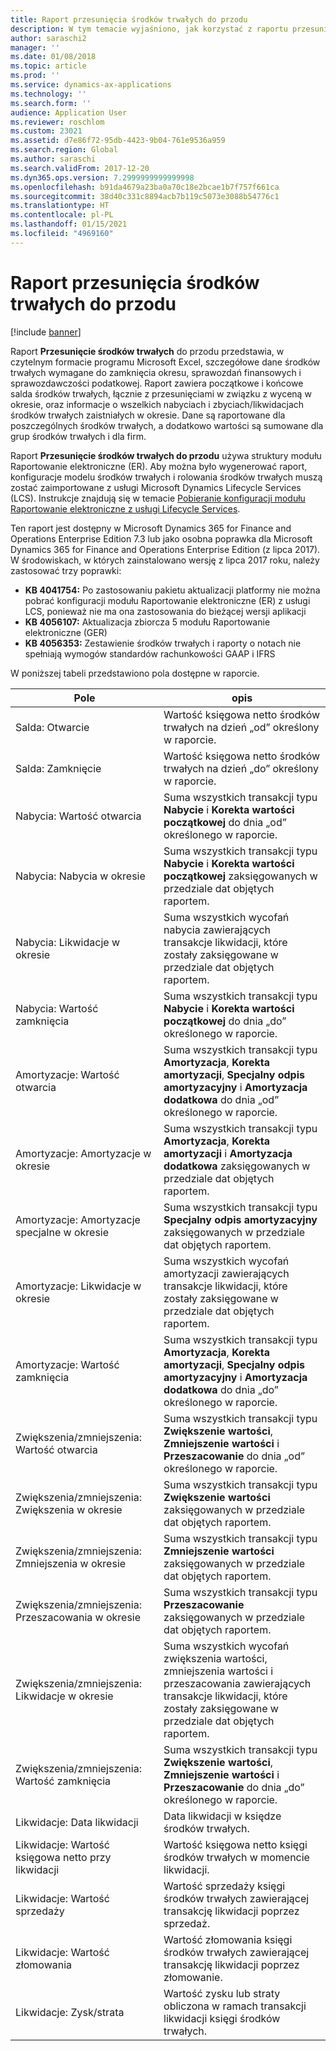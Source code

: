 ```yaml
---
title: Raport przesunięcia środków trwałych do przodu
description: W tym temacie wyjaśniono, jak korzystać z raportu przesunięcia środków trwałych do przodu.
author: saraschi2
manager: ''
ms.date: 01/08/2018
ms.topic: article
ms.prod: ''
ms.service: dynamics-ax-applications
ms.technology: ''
ms.search.form: ''
audience: Application User
ms.reviewer: roschlom
ms.custom: 23021
ms.assetid: d7e86f72-95db-4423-9b04-761e9536a959
ms.search.region: Global
ms.author: saraschi
ms.search.validFrom: 2017-12-20
ms.dyn365.ops.version: 7.2999999999999998
ms.openlocfilehash: b91da4679a23ba0a70c18e2bcae1b7f757f661ca
ms.sourcegitcommit: 38d40c331c8894acb7b119c5073e3088b54776c1
ms.translationtype: HT
ms.contentlocale: pl-PL
ms.lasthandoff: 01/15/2021
ms.locfileid: "4969160"
---
```

# <a name="fixed-assets-roll-forward-report"></a>Raport przesunięcia środków trwałych do przodu

[!include [banner](../includes/banner.md)]

Raport **Przesunięcie środków trwałych** do przodu przedstawia, w czytelnym formacie programu Microsoft Excel, szczegółowe dane środków trwałych wymagane do zamknięcia okresu, sprawozdań finansowych i sprawozdawczości podatkowej. Raport zawiera początkowe i końcowe salda środków trwałych, łącznie z przesunięciami w związku z wyceną w okresie, oraz informacje o wszelkich nabyciach i zbyciach/likwidacjach środków trwałych zaistniałych w okresie. Dane są raportowane dla poszczególnych środków trwałych, a dodatkowo wartości są sumowane dla grup środków trwałych i dla firm.

Raport **Przesunięcie środków trwałych do przodu** używa struktury modułu Raportowanie elektroniczne (ER). Aby można było wygenerować raport, konfiguracje modelu środków trwałych i rolowania środków trwałych muszą zostać zaimportowane z usługi Microsoft Dynamics Lifecycle Services (LCS). Instrukcje znajdują się w temacie [Pobieranie konfiguracji modułu Raportowanie elektroniczne z usługi Lifecycle Services](https://docs.microsoft.com/dynamics365/unified-operations/dev-itpro/analytics/download-electronic-reporting-configuration-lcs).

Ten raport jest dostępny w Microsoft Dynamics 365 for Finance and Operations Enterprise Edition 7.3 lub jako osobna poprawka dla Microsoft Dynamics 365 for Finance and Operations Enterprise Edition (z lipca 2017). W środowiskach, w których zainstalowano wersję z lipca 2017 roku, należy zastosować trzy poprawki:

- **KB 4041754:** Po zastosowaniu pakietu aktualizacji platformy nie można pobrać konfiguracji modułu Raportowanie elektroniczne (ER) z usługi LCS, ponieważ nie ma ona zastosowania do bieżącej wersji aplikacji
- **KB 4056107:** Aktualizacja zbiorcza 5 modułu Raportowanie elektroniczne (GER)
- **KB 4056353:** Zestawienie środków trwałych i raporty o notach nie spełniają wymogów standardów rachunkowości GAAP i IFRS

W poniższej tabeli przedstawiono pola dostępne w raporcie.


|                    Pole                    |                                                                                                                                opis                                                                                                                                |
|---------------------------------------------|---------------------------------------------------------------------------------------------------------------------------------------------------------------------------------------------------------------------------------------------------------------------------|
|              Salda: Otwarcie              |                                                                                           Wartość księgowa netto środków trwałych na dzień „od” określony w raporcie.                                                                                           |
|              Salda: Zamknięcie              |                                                                                            Wartość księgowa netto środków trwałych na dzień „do” określony w raporcie.                                                                                            |
|         Nabycia: Wartość otwarcia         |                                                 Suma wszystkich transakcji typu <strong>Nabycie</strong> i <strong>Korekta wartości początkowej</strong> do dnia „od” określonego w raporcie.                                                  |
|      Nabycia: Nabycia w okresie      |                                                 Suma wszystkich transakcji typu <strong>Nabycie</strong> i <strong>Korekta wartości początkowej</strong> zaksięgowanych w przedziale dat objętych raportem.                                                  |
|       Nabycia: Likwidacje w okresie        |                                                                        Suma wszystkich wycofań nabycia zawierających transakcje likwidacji, które zostały zaksięgowane w przedziale dat objętych raportem.                                                                        |
|         Nabycia: Wartość zamknięcia         |                                                  Suma wszystkich transakcji typu <strong>Nabycie</strong> i <strong>Korekta wartości początkowej</strong> do dnia „do” określonego w raporcie.                                                   |
|        Amortyzacje: Wartość otwarcia         | Suma wszystkich transakcji typu <strong>Amortyzacja</strong>, <strong>Korekta amortyzacji</strong>, <strong>Specjalny odpis amortyzacyjny</strong> i <strong>Amortyzacja dodatkowa</strong> do dnia „od” określonego w raporcie. |
|     Amortyzacje: Amortyzacje w okresie     |                         Suma wszystkich transakcji typu <strong>Amortyzacja</strong>, <strong>Korekta amortyzacji</strong> i <strong>Amortyzacja dodatkowa</strong> zaksięgowanych w przedziale dat objętych raportem.                          |
| Amortyzacje: Amortyzacje specjalne w okresie |                                                              Suma wszystkich transakcji typu <strong>Specjalny odpis amortyzacyjny</strong> zaksięgowanych w przedziale dat objętych raportem.                                                               |
|       Amortyzacje: Likwidacje w okresie       |                                                                       Suma wszystkich wycofań amortyzacji zawierających transakcje likwidacji, które zostały zaksięgowane w przedziale dat objętych raportem.                                                                        |
|        Amortyzacje: Wartość zamknięcia         |  Suma wszystkich transakcji typu <strong>Amortyzacja</strong>, <strong>Korekta amortyzacji</strong>, <strong>Specjalny odpis amortyzacyjny</strong> i <strong>Amortyzacja dodatkowa</strong> do dnia „do” określonego w raporcie.  |
|    Zwiększenia/zmniejszenia: Wartość otwarcia     |                              Suma wszystkich transakcji typu <strong>Zwiększenie wartości</strong>, <strong>Zmniejszenie wartości</strong> i <strong>Przeszacowanie</strong> do dnia „od” określonego w raporcie.                               |
|   Zwiększenia/zmniejszenia: Zwiększenia w okresie   |                                                                    Suma wszystkich transakcji typu <strong>Zwiększenie wartości</strong> zaksięgowanych w przedziale dat objętych raportem.                                                                    |
|  Zwiększenia/zmniejszenia: Zmniejszenia w okresie  |                                                                   Suma wszystkich transakcji typu <strong>Zmniejszenie wartości</strong> zaksięgowanych w przedziale dat objętych raportem.                                                                   |
| Zwiększenia/zmniejszenia: Przeszacowania w okresie  |                                                                        Suma wszystkich transakcji typu <strong>Przeszacowanie</strong> zaksięgowanych w przedziale dat objętych raportem.                                                                        |
|   Zwiększenia/zmniejszenia: Likwidacje w okresie   |                                                           Suma wszystkich wycofań zwiększenia wartości, zmniejszenia wartości i przeszacowania zawierających transakcje likwidacji, które zostały zaksięgowane w przedziale dat objętych raportem.                                                           |
|    Zwiększenia/zmniejszenia: Wartość zamknięcia     |                               Suma wszystkich transakcji typu <strong>Zwiększenie wartości</strong>, <strong>Zmniejszenie wartości</strong> i <strong>Przeszacowanie</strong> do dnia „do” określonego w raporcie.                                |
|          Likwidacje: Data likwidacji           |                                                                                                                Data likwidacji w księdze środków trwałych.                                                                                                                |
|    Likwidacje: Wartość księgowa netto przy likwidacji    |                                                                                                    Wartość księgowa netto księgi środków trwałych w momencie likwidacji.                                                                                                    |
|            Likwidacje: Wartość sprzedaży            |                                                                                               Wartość sprzedaży księgi środków trwałych zawierającej transakcję likwidacji poprzez sprzedaż.                                                                                                |
|           Likwidacje: Wartość złomowania            |                                                                                               Wartość złomowania księgi środków trwałych zawierającej transakcję likwidacji poprzez złomowanie.                                                                                               |
|           Likwidacje: Zysk/strata            |                                                                                 Wartość zysku lub straty obliczona w ramach transakcji likwidacji księgi środków trwałych.                                                                                 |

